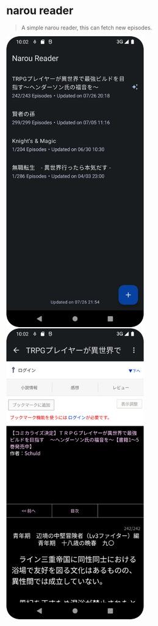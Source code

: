 # narou reader

> A simple narou reader, this can fetch new episodes.

<img src=".github/images/Screenshot_1.png" width="360" height="760"> <img src=".github/images/Screenshot_2.png" width="360" height="760">
